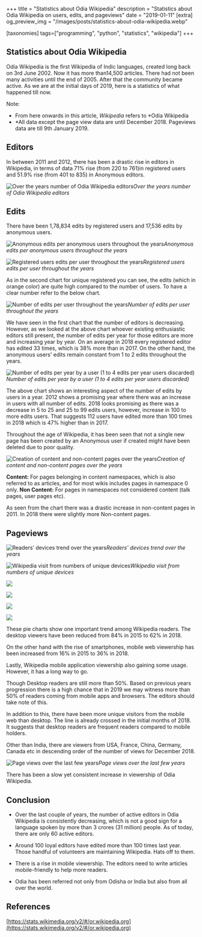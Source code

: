 +++
title = "Statistics about Odia Wikipedia"
description = "Statistics about Odia Wikipedia on users, edits, and pageviews"
date = "2019-01-11"
[extra]
og_preview_img = "/images/posts/statistics-about-odia-wikipedia.webp"

[taxonomies]
tags=["programming", "python", "statistics", "wikipedia"]
+++

## Statistics about Odia Wikipedia

Odia Wikipedia is the first Wikipedia of Indic languages, created long back on 3rd June 2002. Now it has more than14,500 articles. There had not been many activities until the end of 2005. After that the community became active. As we are at the initial days of 2019, here is a statistics of what happened till now.

Note:

- From here onwards in this article, _Wikipedia_ refers to \*Odia Wikipedia
- \*All data except the page view data are until December 2018. Pageviews data are till 9th January 2019.

## Editors

In between 2011 and 2012, there has been a drastic rise in editors in Wikipedia, in terms of data 71% rise (from 220 to 761)in registered users and 51.9% rise (from 401 to 835) in Anonymous editors.

![Over the years number of Odia Wikipedia editors](https://cdn.hashnode.com/res/hashnode/image/upload/v1629634012826/UAk8fZVlP.jpeg)_Over the years number of Odia Wikipedia editors_

## Edits

There have been 1,78,834 edits by registered users and 17,536 edits by anonymous users.

![Anonymous edits per anonymous users throughout the years](https://cdn.hashnode.com/res/hashnode/image/upload/v1629634014801/EtSMenQgT.png)_Anonymous edits per anonymous users throughout the years_

![Registered users edits per user throughout the years](https://cdn.hashnode.com/res/hashnode/image/upload/v1629634016271/87Jy2pcjw.png)_Registered users edits per user throughout the years_

As in the second chart for unique registered you can see, the edits (which in orange color) are quite high compared to the number of users. To have a clear number refer to the below chart.

![Number of edits per user throughout the years](https://cdn.hashnode.com/res/hashnode/image/upload/v1629634018024/QMWlNvxOH.png)_Number of edits per user throughout the years_

We have seen in the first chart that the number of editors is decreasing. However, as we looked at the above chart whoever existing enthusiastic editors still present, the number of edits per year for those editors are more and increasing year by year. On an average in 2018 every registered editor has edited 33 times, which is 38% more than in 2017.
On the other hand, the anonymous users' edits remain constant from 1 to 2 edits throughout the years.

![Number of edits per year by a user (1 to 4 edits per year users discarded)](https://cdn.hashnode.com/res/hashnode/image/upload/v1629634019663/7tYu09DOz.jpeg)_Number of edits per year by a user (1 to 4 edits per year users discarded)_

The above chart shows an interesting aspect of the number of edits by users in a year. 2012 shows a promising year where there was an increase in users with all number of edits. 2018 looks promising as there was a decrease in 5 to 25 and 25 to 99 edits users, however, increase in 100 to more edits users. That suggests 112 users have edited more than 100 times in 2018 which is 47% higher than in 2017.

Throughout the age of Wikipedia, it has been seen that not a single new page has been created by an Anonymous user if created might have been deleted due to poor quality.

![Creation of content and non-content pages over the years](https://cdn.hashnode.com/res/hashnode/image/upload/v1629634021363/pXuwQZMns.png)_Creation of content and non-content pages over the years_

**Content:** For pages belonging in content namespaces, which is also referred to as articles, and for most wikis includes pages in namespace 0 only.
**Non Content:** For pages in namespaces not considered content (talk pages, user pages etc).

As seen from the chart there was a drastic increase in non-content pages in 2011. In 2018 there were slightly more Non-content pages.

## Pageviews

![Readers’ devices trend over the years](https://cdn.hashnode.com/res/hashnode/image/upload/v1629634023184/mWeZUZRgg.png)_Readers’ devices trend over the years_

![Wikipedia visit from numbers of unique devices](https://cdn.hashnode.com/res/hashnode/image/upload/v1629634024751/USbWb8P4a.png)_Wikipedia visit from numbers of unique devices_

![](https://cdn.hashnode.com/res/hashnode/image/upload/v1629634026467/PxyE6G5zg.png)

![](https://cdn.hashnode.com/res/hashnode/image/upload/v1629634027944/jUYmI_CUk.png)

![](https://cdn.hashnode.com/res/hashnode/image/upload/v1629634029616/3pMRV8Vdn.png)

![](https://cdn.hashnode.com/res/hashnode/image/upload/v1629634031139/WiqRiGO9m.png)

These pie charts show one important trend among Wikipedia readers. The desktop viewers have been reduced from 84% in 2015 to 62% in 2018.

On the other hand with the rise of smartphones, mobile web viewership has been increased from 16% in 2015 to 36% in 2018.

Lastly, Wikipedia mobile application viewership also gaining some usage. However, it has a long way to go.

Though Desktop readers are still more than 50%. Based on previous years progression there is a high chance that in 2019 we may witness more than 50% of readers coming from mobile apps and browsers. The editors should take note of this.

In addition to this, there have been more unique visitors from the mobile web than desktop. The line is already crossed in the initial months of 2018. It suggests that desktop readers are frequent readers compared to mobile holders.

Other than India, there are viewers from USA, France, China, Germany, Canada etc in descending order of the number of views for December 2018.

![Page views over the last few years](https://cdn.hashnode.com/res/hashnode/image/upload/v1629634032733/o6DfJmWxd.png)_Page views over the last few years_

There has been a slow yet consistent increase in viewership of Odia Wikipedia.

## Conclusion

- Over the last couple of years, the number of active editors in Odia Wikipedia is consistently decreasing, which is not a good sign for a language spoken by more than 3 crores (31 million) people. As of today, there are only 60 active editors.

- Around 100 loyal editors have edited more than 100 times last year. Those handful of volunteers are maintaining Wikipedia. Hats off to them.

- There is a rise in mobile viewership. The editors need to write articles mobile-friendly to help more readers.

- Odia has been referred not only from Odisha or India but also from all over the world.

## References

[https://stats.wikimedia.org/v2/#/or.wikipedia.org](https://stats.wikimedia.org/v2/#/or.wikipedia.org)
